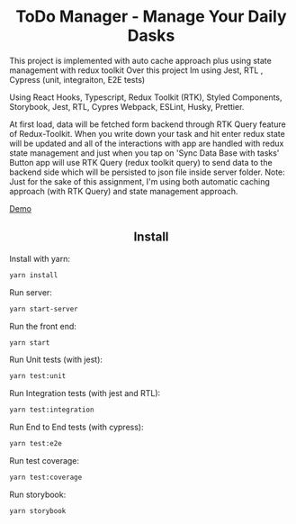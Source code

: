 <div>

  <h1 align="center">ToDo Manager - Manage Your Daily Dasks </h1>
  <p>
    This project is implemented with auto cache approach plus using state management with redux toolkit
    Over this project  Im using Jest, RTL , Cypress (unit, integraiton, E2E tests)
  </p>
  <p>
        Using React Hooks, Typescript, Redux Toolkit (RTK), Styled Components, Storybook, Jest, RTL, Cypres
        Webpack, ESLint, Husky, Prettier.

  </p>
  <p>
    At first load, data will be fetched form backend through RTK Query feature of Redux-Toolkit.
    When you write down your task and hit enter redux state will be updated and all of the interactions with app are handled with redux state management and just when you tap on 'Sync Data Base with tasks' Button app will use RTK Query (redux toolkit query) to send data to the backend side which will be persisted to json file inside server folder.
    Note: Just for the sake of this assignment, I'm using both automatic caching approach (with RTK Query) and state management approach.
  </P>
  <a href="https://mahyarek.site">Demo</a>
</div>

<h2 align="center">Install</h2>

Install with yarn:

```bash
yarn install
```

Run server:

```bash
yarn start-server
```

Run the front end:

```bash
yarn start
```

Run Unit tests (with jest):

```bash
yarn test:unit
```

Run Integration tests (with jest and RTL):

```bash
yarn test:integration
```

Run End to End tests (with cypress):

```bash
yarn test:e2e
```

Run test coverage:

```bash
yarn test:coverage
```

Run storybook:

```bash
yarn storybook
```
